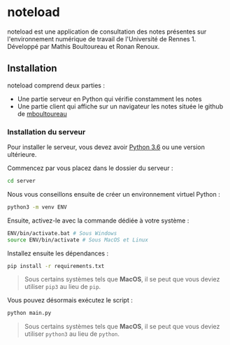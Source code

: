 # noteload
noteload est une application de consultation des notes présentes sur l'environnement numérique de travail de l'Université de Rennes 1.
Développé par Mathis Boultoureau et Ronan Renoux.

## Installation
noteload comprend deux parties :
- Une partie serveur en Python qui vérifie constamment les notes
- Une partie client qui affiche sur un navigateur les notes située le github de [mboultoureau](https://github.com/mboultoureau/noteload)


### Installation du serveur
Pour installer le serveur, vous devez avoir [Python 3.6](https://www.python.org/downloads/) ou une version ultérieure.

Commencez par vous placez dans le dossier du serveur :

```bash
cd server
```

Nous vous conseillons ensuite de créer un environnement virtuel Python :
```bash
python3 -m venv ENV
```
Ensuite, activez-le avec la commande dédiée à votre système :
```bash
ENV/bin/activate.bat # Sous Windows
source ENV/bin/activate # Sous MacOS et Linux
```

Installez ensuite les dépendances :
```bash
pip install -r requirements.txt
```
> Sous certains systèmes tels que **MacOS**, il se peut que vous deviez utiliser `pip3` au lieu de `pip`.

Vous pouvez désormais exécutez le script :
```bash
python main.py
````
> Sous certains systèmes tels que **MacOS**, il se peut que vous deviez utiliser `python3` au lieu de `python`.